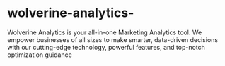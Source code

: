 # wolverine-analytics-
Wolverine Analytics is your all-in-one Marketing Analytics tool. We empower businesses of all sizes to make smarter, data-driven decisions with our cutting-edge technology, powerful features, and top-notch optimization guidance
